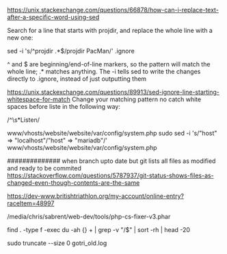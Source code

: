 https://unix.stackexchange.com/questions/66878/how-can-i-replace-text-after-a-specific-word-using-sed



Search for a line that starts with projdir, and replace the whole line with a new one:

sed -i 's/^projdir .*$/projdir PacMan/' .ignore

^ and $ are beginning/end-of-line markers, so the pattern will match the whole line; .* matches anything. The -i tells sed to write the changes directly to .ignore, instead of just outputting them

https://unix.stackexchange.com/questions/89913/sed-ignore-line-starting-whitespace-for-match
Change your matching pattern no catch white spaces before liste in the following way:

/^\s*Listen/

www/vhosts/website/website/var/config/system.php
sudo sed -i 's/"host" => "localhost"/"host" => "mariadb"/' www/vhosts/website/website/var/config/system.php



##############
when branch upto date but git lists all files as modified and ready to be commited
https://stackoverflow.com/questions/5787937/git-status-shows-files-as-changed-even-though-contents-are-the-same



https://dev-www.britishtriathlon.org/my-account/online-entry?raceItem=48997

/media/chris/sabrent/web-dev/tools/php-cs-fixer-v3.phar


find . -type f -exec du -ah {} + | grep -v "/$" | sort -rh | head -20

sudo truncate --size 0 gotri_old.log
